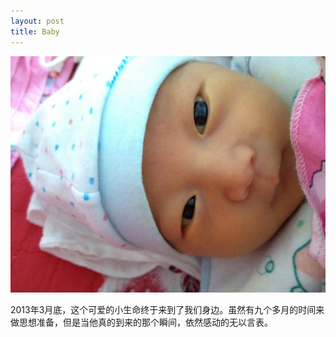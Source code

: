 ```yaml
---
layout: post
title: Baby
---
```

![baby](/images/baby.jpg)

2013年3月底，这个可爱的小生命终于来到了我们身边。虽然有九个多月的时间来做思想准备，但是当他真的到来的那个瞬间，依然感动的无以言表。